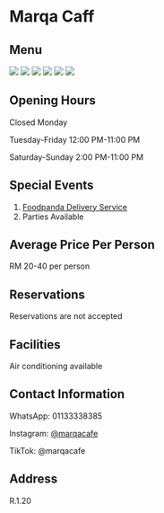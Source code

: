 ﻿# Marqa Caff

## Menu

<div class="image-slide">
  <img src="https://img.xmummap.com/1_marqacaff_menu1.webp" /> 
  <img src="https://img.xmummap.com/1_marqacaff_menu2.webp" /> 
  <img src="https://img.xmummap.com/1_marqacaff_menu3.webp" /> 
  <img src="https://img.xmummap.com/1_marqacaff_menu4.webp" /> 
  <img src="https://img.xmummap.com/1_marqacaff_menu5.webp" /> 
  <img src="https://img.xmummap.com/1_marqacaff_menu6.webp" />
</div>

## Opening Hours

Closed Monday

Tuesday-Friday 12:00 PM-11:00 PM

Saturday-Sunday 2:00 PM-11:00 PM

## Special Events

1. [Foodpanda Delivery Service](https://www.foodpanda.my/restaurant/b7pd/marqa-cafe-sunsuria-city?utm_campaign=google_reserve_place_order_action_CH-SEO_)
2. Parties Available

## Average Price Per Person

RM 20-40 per person

## Reservations

Reservations are not accepted

## Facilities

Air conditioning available

## Contact Information

WhatsApp: 01133338385

Instagram: [@marqacafe](http://instagram.com/marqacafe)

TikTok: @marqacafe

## Address

R.1.20
